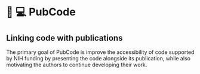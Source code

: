 # :book: :computer: PubCode
## **Linking code with publications**

The primary goal of PubCode is improve the accessibility of code supported by NIH funding by presenting the code alongside its publication, while also motivating the authors to continue developing their work. 
